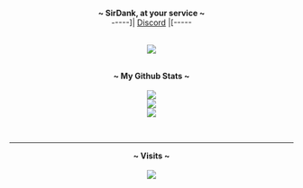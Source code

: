 <p align='center'>
  <b>~ SirDank, at your service ~</b><br>
  -----]| <a href="https://discord.gg/bdUM6SbEpJ">Discord</a> |[-----
</p>

<p align="center"><br>
  <a href="https://github.com/SirDankenstien">
    <img src="https://lanyard-profile-readme.vercel.app/api/761467343427207169"/>
     </a>
</p>

<p align="center">
  <br>
	<b>~ My Github Stats ~</b><br><br>
    	<img src="https://github-readme-streak-stats.herokuapp.com/?user=SirDankenstien&theme=dark&hide_border=true">
	<br>
	<img src="https://github-readme-stats.vercel.app/api?username=SirDankenstien&include_all_commits=true&show_icons=true&hide_border=true&hide_title=true&count_private=true&theme=dark">
	<br>
	<img src="https://github-readme-stats.vercel.app/api/top-langs/?username=SirDankenstien&layout=compact&count_private=true&langs_count=8&hide_border=true&theme=dark">
</p>
<p>&nbsp;</p>    

---  

<p align="center">
  <b>~ Visits ~</b><br><br>
  <img src="https://profile-counter.glitch.me/SirDankenstien/count.svg" />
</p>
